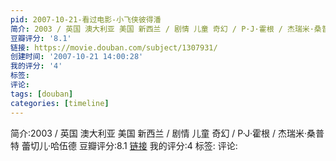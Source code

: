 ```yaml
---
pid: 2007-10-21-看过电影-小飞侠彼得潘
简介: 2003 / 英国 澳大利亚 美国 新西兰 / 剧情 儿童 奇幻 / P·J·霍根 / 杰瑞米·桑普特 蕾切儿·哈伍德
豆瓣评分: '8.1'
链接: https://movie.douban.com/subject/1307931/
创建时间: '2007-10-21 14:00:28'
我的评分: '4'
标签:
评论:
tags: [douban]
categories: [timeline]
---
```

简介:2003 / 英国 澳大利亚 美国 新西兰 / 剧情 儿童 奇幻 / P·J·霍根 / 杰瑞米·桑普特 蕾切儿·哈伍德
豆瓣评分:8.1
[链接](https://movie.douban.com/subject/1307931/)
我的评分:4
标签:
评论:
